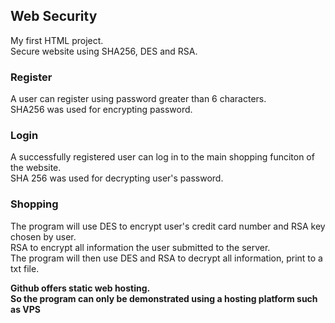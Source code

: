 ## Web Security
My first HTML project.  
Secure website using SHA256, DES and RSA.  
  
### Register  
A user can register using password greater than 6 characters.  
SHA256 was used for encrypting password.  

### Login
A successfully registered user can log in to the main shopping funciton of the website.  
SHA 256 was used for decrypting user's password. 

### Shopping
The program will use DES to encrypt user's credit card number and RSA key chosen by user.  
RSA to encrypt all information the user submitted to the server.  
The program will then use DES and RSA to decrypt all information, print to a txt file.<br>
  

**Github offers static web hosting.  
So the program can only be demonstrated using a hosting platform such as VPS**


